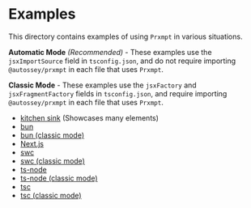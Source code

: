 # Examples

This directory contains examples of using `Prxmpt` in various situations.

**Automatic Mode** _(Recommended)_ - These examples use the `jsxImportSource` field in `tsconfig.json`, and do not require importing `@autossey/prxmpt` in each file that uses `Prxmpt`.

**Classic Mode** - These examples use the `jsxFactory` and `jsxFragmentFactory` fields in `tsconfig.json`, and require importing `@autossey/prxmpt` in each file that uses `Prxmpt`.

- [kitchen sink](./examples/kitchen-sink/source/Prompt.tsx) (Showcases many elements)
- [bun](./examples/bun/)
- [bun (classic mode)](./examples/bun-classic/)
- [Next.js](./examples/next/)
- [swc](./examples/swc/)
- [swc (classic mode)](./examples/swc-classic/)
- [ts-node](./examples/ts-node/)
- [ts-node (classic mode)](./examples/ts-node-classic/)
- [tsc](./examples/tsc/)
- [tsc (classic mode)](./examples/tsc-classic/)
